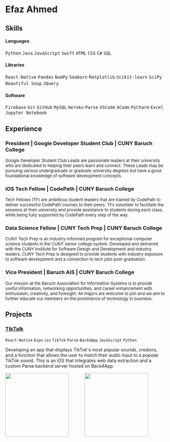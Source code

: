 # Efaz Ahmed



## Skills

#### Languages
<font size="3">`Python` `Java` `JavaScript` `Swift` `HTML` `CSS` `C#` `SQL` </font>
#### Libraries
<font size="3">`React-Native` `Pandas` `NumPy` `Seaborn` `Matplotlib` `Scikit-learn` `SciPy` `Beautiful Soup` `JQuery` </font>
#### Software
<font size="3">`Firebase` `Git` `GitHub` `MySQL` `Heroku` `Parse` `VSCode` `XCode` `PyCharm` `Excel` `Jupyter Notebook` </font>



## Experience

### President | Google Developer Student Club | CUNY Baruch College
<font size='2'>Google Developer Student Club Leads are passionate leaders at their university who are dedicated to helping their peers learn and connect. These Leads may be pursuing various undergraduate or graduate university degrees but have a good foundational knowledge of software development concepts.</font>

### iOS Tech Fellow | CodePath | CUNY Baruch College
<font size='2'>Tech Fellows (TF) are ambitious student leaders that are trained by CodePath to deliver successful CodePath courses to their peers. TFs volunteer to facilitate the sessions at their university and provide assistance to students during each class, while being fully supported by CodePath every step of the way.</font>

### Data Science Fellow | CUNY Tech Prep | CUNY Baruch College
<font size='2'>CUNY Tech Prep is an industry-informed program for exceptional computer science students in the CUNY senior college system. Developed and delivered with the CUNY Institute for Software Design and Development and industry leaders, CUNY Tech Prep is designed to provide students with industry exposure to software development and a connection to tech jobs post-graduation.</font>

### Vice President | Baruch AIS | CUNY Baruch College
<font size='2'>Our mission at the Baruch Association for Information Systems is to provide useful information, networking opportunities, and career enhancement with enthusiasm, creativity, and foresight. All majors are welcome to join and we aim to further educate our members on the prominence of technology in business.</font>

## Projects

### [TikTalk](https://github.com/EfazAhmed/TikTalk-App) 
`React-Native` `Expo` `ios` `TikTok` `Parse` `Back4App` `JavaScript` `Python`

Developing an app that displays TikTok's most popular sounds, creators, and a function that allows the user to match their audio input to a popular TikTok sound. This is an iOS that integrates web data extraction and a custom Parse backend server hosted on Back4App.

<img style="float: left; width: 200px" src="https://imgur.com/un3k9Nl.gif">
<img style="float: left; width: 200px; margin-left: 50px" src="https://imgur.com/yHydKDI.png">






